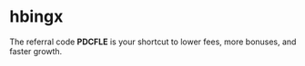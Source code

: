 # hbingx
The referral code **PDCFLE** is your shortcut to lower fees, more bonuses, and faster growth.
